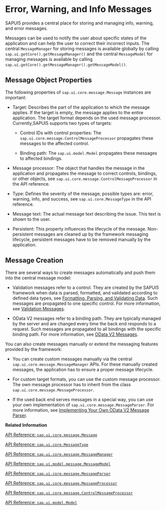 <!-- loio62b1481d3e084cb49dd30956d183c6a0 -->

# Error, Warning, and Info Messages

 SAPUI5 provides a central place for storing and managing info, warning, and error messages.

Messages can be used to notify the user about specific states of the application and can help the user to correct their incorrect inputs. The central `MessageManager` for storing messages is available globally by calling `sap.ui.getCore().getMessageManager()` and the central `MessageModel` for managing messages is available by calling `sap.ui.getCore().getMessageManager().getMessageModel()`.



<a name="loio62b1481d3e084cb49dd30956d183c6a0__section_xkx_xr3_rhb"/>

## Message Object Properties

The following properties of `sap.ui.core.message.Message` instances are important:

-   Target: Describes the part of the application to which the message applies. If the target is empty, the message applies to the entire application. The target format depends on the used message processor. Currently,SAPUI5 supports two types of targets:

    -   Control IDs with control properties: The `sap.ui.core.message.ControlMessageProcessor` propagates these messages to the affected control.

    -   Binding path: The `sap.ui.model.Model` propagates these messages to affected bindings.


-   Message processor: The object that handles the message in the application and propagates the message to correct controls, bindings, or other objects, see `sap.ui.core.message.ControlMessageProcessor` in the API reference.

-   Type: Defines the severity of the message; possible types are: error, warning, info, and success, see `sap.ui.core.MessageType` in the API reference.

-   Message text: The actual message text describing the issue. This text is shown to the user.

-   Persistent: This property influences the lifecycle of the message. Non-persistent messages are cleaned up by the framework messaging lifecycle, persistent messages have to be removed manually by the application.




<a name="loio62b1481d3e084cb49dd30956d183c6a0__section_fjj_1s3_rhb"/>

## Message Creation

There are several ways to create messages automatically and push them into the central message model:

-   Validation messages refer to a control. They are created by the SAPUI5 framework when data is parsed, formatted, and validated according to defined data types, see [Formatting, Parsing, and Validating Data](formatting-parsing-and-validating-data-07e4b92.md). Such messages are propagated to one specific control. For more information, see [Validation Messages](validation-messages-a90d93d.md).

-   OData V2 messages refer to a binding path. They are typically managed by the server and are changed every time the back end responds to a request. Such messages are propagated to all bindings with the specific binding path. For more information, see [OData V2 Messages](odata-v2-messages-81c735e.md).


You can also create messages manually or extend the messaging features provided by the framework:

-   You can create custom messages manually via the central `sap.ui.core.message.MessageManager` APIs. For these manually created messages, the application has to ensure a proper message lifecycle.

-   For custom target formats, you can use the custom message processor. The own message processor has to inherit from the class `sap.ui.core.message.MessageProcessor`.

-   If the used back end serves messages in a special way, you can use your own implementation of `sap.ui.core.message.MessageParser`. For more information, see [Implementing Your Own OData V2 Message Parser](implementing-your-own-odata-v2-message-parser-2e532e6.md).


**Related Information**  


[API Reference: `sap.ui.core.message.Message`](https://ui5.sap.com/#/api/sap.ui.core.message.Message)

[API Reference: `sap.ui.core.MessageType`](https://ui5.sap.com/#/api/sap.ui.core.MessageType)

[API Reference: `sap.ui.core.message.MessageManager`](https://ui5.sap.com/#/api/sap.ui.core.message.MessageManager)

[API Reference: `sap.ui.model.message.MessageModel`](https://ui5.sap.com/#/api/sap.ui.model.message.MessageModel)

[API Reference: `sap.ui.core.message.MessageParser`](https://ui5.sap.com/#/api/sap.ui.core.message.MessageParser)

[API Reference: `sap.ui.core.message.MessageProcessor`](https://ui5.sap.com/#/api/sap.ui.core.message.MessageProcessor)

[API Reference: `sap.ui.core.message.ControlMessageProcessor`](https://ui5.sap.com/#/api/sap.ui.core.message.ControlMessageProcessor)

[API Reference: `sap.ui.model.Model`](https://ui5.sap.com/#/api/sap.ui.model.Model)


